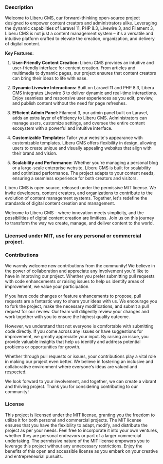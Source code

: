 ### Description
Welcome to Liberu CMS, our forward-thinking open-source project designed to empower content creators and administrators alike. Leveraging the dynamic capabilities of Laravel 11, PHP 8.3, Livewire 3, and Filament 3, Liberu CMS is not just a content management system – it's a versatile and intuitive platform crafted to elevate the creation, organization, and delivery of digital content.

**Key Features:**

1. **User-Friendly Content Creation:** Liberu CMS provides an intuitive and user-friendly interface for content creation. From articles and multimedia to dynamic pages, our project ensures that content creators can bring their ideas to life with ease.

2. **Dynamic Livewire Interactions:** Built on Laravel 11 and PHP 8.3, Liberu CMS integrates Livewire 3 to deliver dynamic and real-time interactions. Enjoy seamless and responsive user experiences as you edit, preview, and publish content without the need for page refreshes.

3. **Efficient Admin Panel:** Filament 3, our admin panel built on Laravel, adds an extra layer of efficiency to Liberu CMS. Administrators can manage users, customize settings, and oversee the entire content ecosystem with a powerful and intuitive interface.

4. **Customizable Templates:** Tailor your website's appearance with customizable templates. Liberu CMS offers flexibility in design, allowing users to create unique and visually appealing websites that align with their brand and vision.

5. **Scalability and Performance:** Whether you're managing a personal blog or a large-scale enterprise website, Liberu CMS is built for scalability and optimized performance. The project adapts to your content needs, ensuring a seamless experience for both creators and visitors.

Liberu CMS is open source, released under the permissive MIT license. We invite developers, content creators, and organizations to contribute to the evolution of content management systems. Together, let's redefine the standards of digital content creation and management.

Welcome to Liberu CMS – where innovation meets simplicity, and the possibilities of digital content creation are limitless. Join us on this journey to transform the way we create, manage, and deliver content to the world.

### Licensed under MIT, use for any personal or commercial project.
  
### Contributions

We warmly welcome new contributions from the community! We believe in the power of collaboration and appreciate any involvement you'd like to have in improving our project. Whether you prefer submitting pull requests with code enhancements or raising issues to help us identify areas of improvement, we value your participation.

If you have code changes or feature enhancements to propose, pull requests are a fantastic way to share your ideas with us. We encourage you to fork the project, make the necessary modifications, and submit a pull request for our review. Our team will diligently review your changes and work together with you to ensure the highest quality outcome.

However, we understand that not everyone is comfortable with submitting code directly. If you come across any issues or have suggestions for improvement, we greatly appreciate your input. By raising an issue, you provide valuable insights that help us identify and address potential problems or opportunities for growth.

Whether through pull requests or issues, your contributions play a vital role in making our project even better. We believe in fostering an inclusive and collaborative environment where everyone's ideas are valued and respected.

We look forward to your involvement, and together, we can create a vibrant and thriving project. Thank you for considering contributing to our community!
<!--/h-->

### License

This project is licensed under the MIT license, granting you the freedom to utilize it for both personal and commercial projects. The MIT license ensures that you have the flexibility to adapt, modify, and distribute the project as per your needs. Feel free to incorporate it into your own ventures, whether they are personal endeavors or part of a larger commercial undertaking. The permissive nature of the MIT license empowers you to leverage this project without any unnecessary restrictions. Enjoy the benefits of this open and accessible license as you embark on your creative and entrepreneurial pursuits.
<!--/h-->
